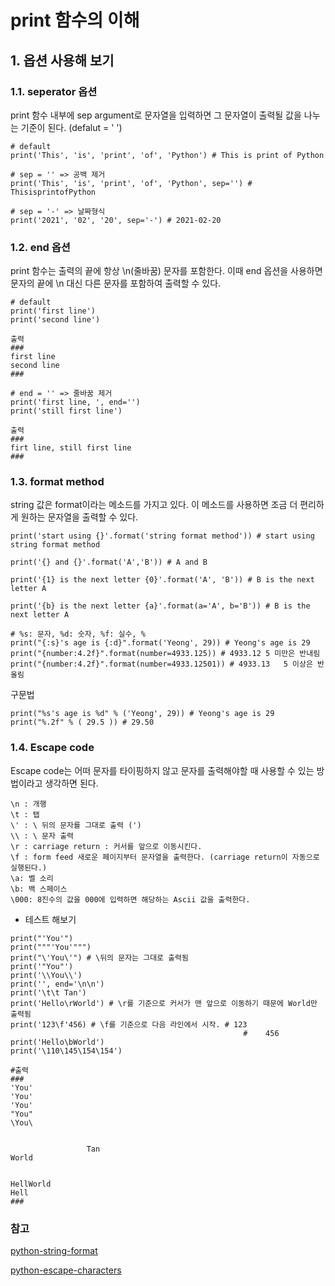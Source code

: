# print 함수의 이해

## 1. 옵션 사용해 보기

### 1.1. seperator 옵션
print 함수 내부에 sep argument로 문자열을 입력하면 그 문자열이 출력될 값을 나누는 기준이 된다. (defalut = ' ') 
```
# default
print('This', 'is', 'print', 'of', 'Python') # This is print of Python

# sep = '' => 공백 제거
print('This', 'is', 'print', 'of', 'Python', sep='') # ThisisprintofPython

# sep = '-' => 날짜형식
print('2021', '02', '20', sep='-') # 2021-02-20
```

### 1.2. end 옵션
print 함수는 출력의 끝에 항상 \n(줄바꿈) 문자를 포함한다. 이때 end 옵션을 사용하면 문자의 끝에 \n 대신 다른 문자를 포함하여 출력할 수 있다.

```
# default
print('first line') 
print('second line')

출력
### 
first line
second line
###

# end = '' => 줄바꿈 제거
print('first line, ', end='')
print('still first line')

출력
###
firt line, still first line
###
```

### 1.3. format method
string 값은 format이라는 메소드를 가지고 있다.
이 메소드를 사용하면 조금 더 편리하게 원하는 문자열을 출력할 수 있다.

```
print('start using {}'.format('string format method')) # start using string format method

print('{} and {}'.format('A','B')) # A and B

print('{1} is the next letter {0}'.format('A', 'B')) # B is the next letter A

print('{b} is the next letter {a}'.format(a='A', b='B')) # B is the next letter A

# %s: 문자, %d: 숫자, %f: 실수, %
print("{:s}'s age is {:d}".format('Yeong', 29)) # Yeong's age is 29
print("{number:4.2f}".format(number=4933.125)) # 4933.12 5 미만은 반내림
print("{number:4.2f}".format(number=4933.12501)) # 4933.13   5 이상은 반올림
```

구문법
```
print("%s's age is %d" % ('Yeong', 29)) # Yeong's age is 29
print("%.2f" % ( 29.5 )) # 29.50 
```

### 1.4. Escape code
Escape code는 어떠 문자를 타이핑하지 않고 문자를 출력해야할 때 사용할 수 있는 방법이라고 생각하면 된다.

```
\n : 개행
\t : 탭
\' : \ 뒤의 문자를 그대로 출력 (')
\\ : \ 문자 출력
\r : carriage return : 커서를 앞으로 이동시킨다.
\f : form feed 새로운 페이지부터 문자열을 출력한다. (carriage return이 자동으로 실행된다.)
\a: 벨 소리
\b: 백 스페이스
\000: 8진수의 값을 000에 입력하면 해당하는 Ascii 값을 출력한다.
```

- 테스트 해보기
```
print("'You'")
print("""'You'""")
print("\'You\'") # \뒤의 문자는 그대로 출력됨
print('"You"')
print('\\You\\')
print('', end='\n\n')
print('\t\t Tan')
print('Hello\rWorld') # \r를 기준으로 커서가 맨 앞으로 이동하기 때문에 World만 출력됨
print('123\f'456) # \f를 기준으로 다음 라인에서 시작. # 123
                                                    #    456
print('Hello\bWorld')
print('\110\145\154\154')

#출력
###
'You'
'You'
'You'
"You"
\You\


                 Tan
World


HellWorld
Hell
###
```

### 참고
[python-string-format](https://www.w3schools.com/python/ref_string_format.asp)

[python-escape-characters](https://www.w3schools.com/python/gloss_python_escape_characters.asp)
